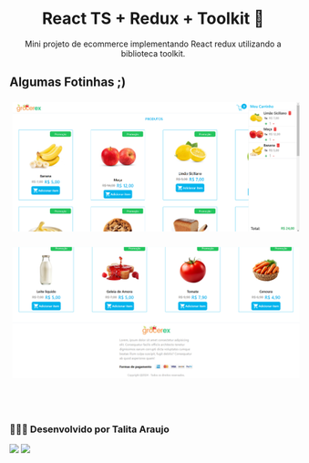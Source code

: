 <div align="center">

# React TS + Redux + Toolkit 💜

Mini projeto de ecommerce implementando React redux utilizando a biblioteca toolkit.

</div>

## Algumas Fotinhas ;)

<p>
<img style='margin: 5px;' src="./src/docs/images/home-1.png" />
</p>
<p>
<img style='margin: 5px;' src="./src/docs/images/home-2.png" />
</p>
<br><br>

### 👩🏽‍💻 Desenvolvido por Talita Araujo

<div align="left">
  <a href = "mailto:talitacumi.araujo@gmail.com"><img src="https://img.shields.io/badge/-Gmail-db4a39?style=for-the-badge&logo=gmail&logoColor=white"></a>
  <a href="https://www.linkedin.com/in/talitaaraujodev" target="_blank"><img src="https://img.shields.io/badge/LinkedIn-0077B5?style=for-the-badge&logo=linkedin&logoColor=white"></a>
</div>
